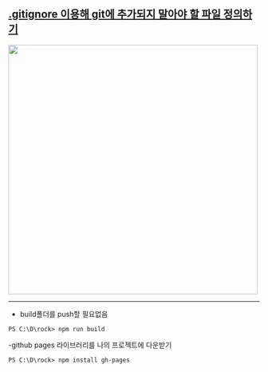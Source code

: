 

##   [.gitignore 이용해 git에 추가되지 말아야 할 파일 정의하기](https://kotlinworld.com/269) 

<img src="https://understanding963852.github.io/img/build.png" width="500">

-----------------------------------------
- build폴더를 push할 필요없음


`
PS C:\D\rock> npm run build
`


-github pages 라이브러리를 나의 프로젝트에 다운받기

`
PS C:\D\rock> npm install gh-pages
`

